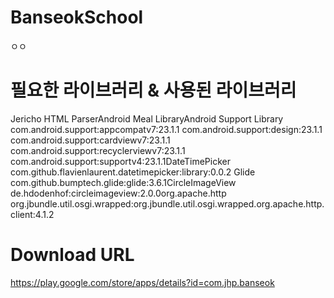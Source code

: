 # BanseokSchool

ㅇㅇ
# 필요한 라이브러리 & 사용된 라이브러리
Jericho HTML ParserAndroid Meal LibraryAndroid Support Library com.android.support:appcompatv7:23.1.1 com.android.support:design:23.1.1 com.android.support:cardviewv7:23.1.1 com.android.support:recyclerviewv7:23.1.1 com.android.support:supportv4:23.1.1DateTimePicker com.github.flavienlaurent.datetimepicker:library:0.0.2
Glide com.github.bumptech.glide:glide:3.6.1CircleImageView de.hdodenhof:circleimageview:2.0.0org.apache.http org.jbundle.util.osgi.wrapped:org.jbundle.util.osgi.wrapped.org.apache.http.client:4.1.2

# Download URL
https://play.google.com/store/apps/details?id=com.jhp.banseok

